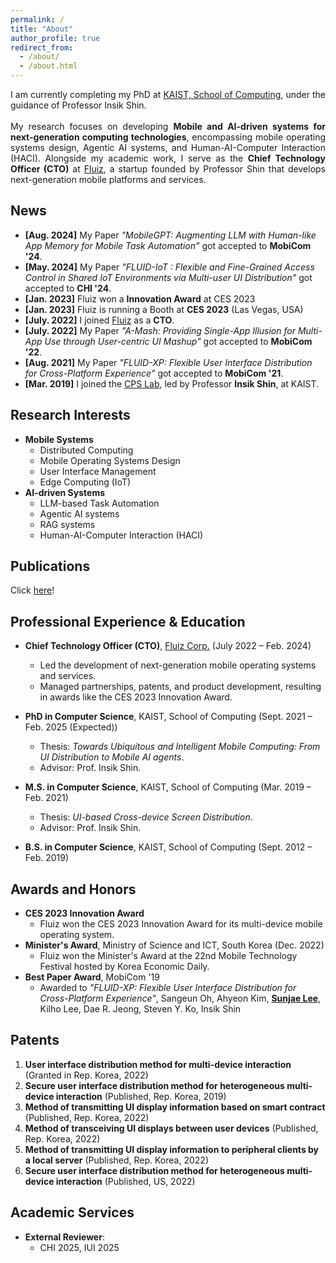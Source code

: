 ```yaml
---
permalink: /
title: "About"
author_profile: true
redirect_from: 
  - /about/
  - /about.html
---
```

<div style="text-align: justify;">
I am currently completing my PhD at <u>KAIST, School of Computing</u>, under the guidance of Professor Insik Shin. 
<br>
<br>
My research focuses on developing <strong>Mobile and AI-driven systems for next-generation computing technologies</strong>, encompassing mobile operating systems design, Agentic AI systems, and Human-AI-Computer Interaction (HACI). Alongside my academic work, I serve as the <strong>Chief Technology Officer (CTO)</strong> at <a href="https://www.fluiz.ai/">Fluiz</a>, a startup founded by Professor Shin that develops next-generation mobile platforms and services.
<br>
</div>

News
------
- **[Aug. 2024]** My Paper *"MobileGPT: Augmenting LLM with Human-like App Memory for Mobile Task Automation"* got accepted to **MobiCom '24**.
- **[May. 2024]** My Paper *"FLUID-IoT : Flexible and Fine-Grained Access Control in Shared IoT Environments via Multi-user UI Distribution"* got accepted to **CHI '24**.
- **[Jan. 2023]** Fluiz won a **Innovation Award** at CES 2023
- **[Jan. 2023]** Fluiz is running a Booth at **CES 2023** (Las Vegas, USA)
- **[July. 2022]** I joined <a href="https://www.fluiz.ai/">Fluiz</a> as a **CTO**.
- **[July. 2022]** My Paper *"A-Mash: Providing Single-App Illusion for Multi-App Use through User-centric UI Mashup"* got accepted to **MobiCom '22**.
- **[Aug. 2021]** My Paper *"FLUID-XP: Flexible User Interface Distribution for Cross-Platform Experience"* got accepted to **MobiCom '21**.
- **[Mar. 2019]** I joined the <a href="http://cps.kaist.ac.kr/">CPS Lab</a>, led by Professor **Insik Shin**, at KAIST.

<!-- **[June. 2023]** Our Paper <u>"MixMax: Leveraging Heterogeneous Batteries to Alleviate Low Battery Experiences"</u>, led by Jaeheon Kwak (First Author) got accepted to **MobiSys '24**.
- **[June. 2023]** Our Paper <u>"It is Okay to be Distracted: How Real-time Transcriptions Facilitate Online Meeting with Distraction"</u>, led by Seoyun Son (First Author) got accepted to **CHI '24**. 
- **[Oct. 2019]** Our paper <u>"FLUID: Flexible User Interface Distribution for Ubiquitous Multi-device Interaction"</u> won Best Paper Award at the **MobiCom '19**
- **[Aug. 2019]** Our Paper <u>"FLUID: Flexible User Interface Distribution for Ubiquitous Multi-device Interaction"</u>, led by Sangeun Oh (First Author), got accepted at **ACM MobiCom '19**. -->

Research Interests
------
* **Mobile Systems**
  - Distributed Computing
  - Mobile Operating Systems Design
  - User Interface Management
  - Edge Computing (IoT)
* **AI-driven Systems**
  - LLM-based Task Automation
  - Agentic AI systems
  - RAG systems
  - Human-AI-Computer Interaction (HACI)

Publications
------
Click <a href="https://sunjae1294.github.io/publications/">here</a>!

Professional Experience & Education
------
* **Chief Technology Officer (CTO)**, <a href="https://www.fluiz.ai/">Fluiz Corp.</a> (July 2022 – Feb. 2024)  
  - Led the development of next-generation mobile operating systems and services.  
  - Managed partnerships, patents, and product development, resulting in awards like the CES 2023 Innovation Award.
  
* **PhD in Computer Science**, KAIST, School of Computing (Sept. 2021 – Feb. 2025 (Expected))  
  - Thesis: *Towards Ubiquitous and Intelligent Mobile Computing: From UI Distribution to Mobile AI agents*.  
  - Advisor: Prof. Insik Shin.

* **M.S. in Computer Science**, KAIST, School of Computing (Mar. 2019 – Feb. 2021)  
  - Thesis: *UI-based Cross-device Screen Distribution*.  
  - Advisor: Prof. Insik Shin.

* **B.S. in Computer Science**, KAIST, School of Computing (Sept. 2012 – Feb. 2019)

Awards and Honors
------
- **CES 2023 Innovation Award**
  - Fluiz won the CES 2023 Innovation Award for its multi-device mobile operating system.
- **Minister's Award**, Ministry of Science and ICT, South Korea (Dec. 2022) 
  - Fluiz won the Minister's Award at the 22nd Mobile Technology Festival hosted by Korea Economic Daily.
- **Best Paper Award**, MobiCom '19
  - Awarded to *"FLUID-XP: Flexible User Interface Distribution for Cross-Platform Experience"*, Sangeun Oh, Ahyeon Kim, **<u>Sunjae Lee</u>**, Kilho Lee, Dae R. Jeong, Steven Y. Ko, Insik Shin 

Patents
------
1. **User interface distribution method for multi-device interaction** (Granted in Rep. Korea, 2022)
2. **Secure user interface distribution method for heterogeneous multi-device interaction** (Published, Rep. Korea, 2019)
3. **Method of transmitting UI display information based on smart contract** (Published, Rep. Korea, 2022)
4. **Method of transceiving UI displays between user devices** (Published, Rep. Korea, 2022)
5. **Method of transmitting UI display information to peripheral clients by a local server** (Published, Rep. Korea, 2022)
6. **Secure user interface distribution method for heterogeneous multi-device interaction** (Published, US, 2022)

Academic Services
------
- **External Reviewer**: 
  - CHI 2025, IUI 2025


